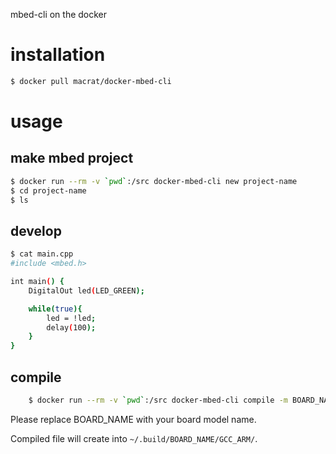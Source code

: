 mbed-cli on the docker

installation
============
``` sh
$ docker pull macrat/docker-mbed-cli
```

usage
=====
## make mbed project
``` sh
$ docker run --rm -v `pwd`:/src docker-mbed-cli new project-name
$ cd project-name
$ ls
```

## develop
``` sh
$ cat main.cpp
#include <mbed.h>

int main() {
	DigitalOut led(LED_GREEN);

	while(true){
		led = !led;
		delay(100);
	}
}
```

## compile
``` sh
	$ docker run --rm -v `pwd`:/src docker-mbed-cli compile -m BOARD_NAME
```
Please replace BOARD\_NAME with your board model name.

Compiled file will create into `~/.build/BOARD_NAME/GCC_ARM/`.
